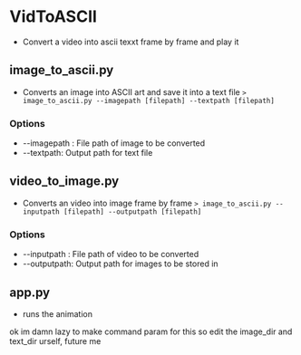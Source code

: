 # VidToASCII
- Convert a video into ascii texxt frame by frame and play it

## image_to_ascii.py
- Converts an image into ASCII art and save it into a text file
`> image_to_ascii.py --imagepath [filepath] --textpath [filepath]`

### Options

- --imagepath : File path of image to be converted
- --textpath: Output path for text file


## video_to_image.py
- Converts an video into image frame by frame
`> image_to_ascii.py --inputpath [filepath] --outputpath [filepath]`

### Options

- --inputpath : File path of video to be converted
- --outputpath: Output path for images to be stored in


## app.py
- runs the animation

ok im damn lazy to make command param for this so edit the image_dir and text_dir urself, future me
